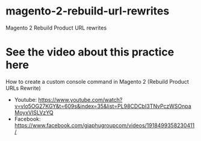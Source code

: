 # magento-2-rebuild-url-rewrites
Magento 2 Rebuild Product URL rewrites

# See the video about this practice here
How to create a custom console command in Magento 2 (Rebuild Product URLs Rewrite)
- Youtube: https://www.youtube.com/watch?v=vlo5OG27KGY&t=609s&index=35&list=PL98CDCbI3TNvPczWSOnpaMoyxVISLVzYQ
- Facebook: https://www.facebook.com/giaphugroupcom/videos/1918499358230411/

